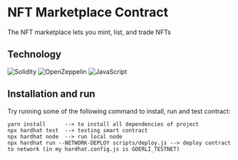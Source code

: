 # NFT Marketplace Contract
The NFT marketplace lets you mint, list, and trade NFTs

## Technology
![Solidity]({https://img.shields.io/badge/Solidity-e6e6e6?style=for-the-badge&logo=solidity&logoColor=black}) ![OpenZeppelin]({https://img.shields.io/badge/OpenZeppelin-4E5EE4?logo=OpenZeppelin&logoColor=fff&style=for-the-badge}) ![JavaScript]({https://img.shields.io/badge/JavaScript-323330?style=for-the-badge&logo=javascript&logoColor=F7DF1E}) 

## Installation and run
Try running some of the following command to install, run and test contract:

```shell
yarn install      --> to install all dependencies of project
npx hardhat test  --> testing smart contract
npx hardhat node  --> run local node
npx hardhat run --NETWORK-DEPLOY scripts/deploy.js --> deploy contract to network (in my hardhat.config.js is GOERLI_TESTNET) 
```

